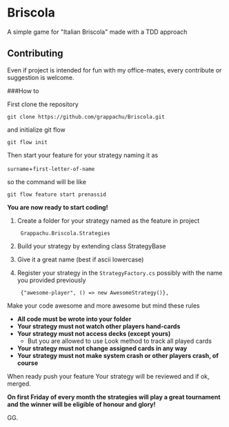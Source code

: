 # Briscola

A simple game for "Italian Briscola" made with a TDD approach


## Contributing

Even if project is intended for fun with my office-mates, every contribute or suggestion is welcome.

###How to

First clone the repository

	git clone https://github.com/grappachu/Briscola.git

and initialize git flow

	git flow init

Then start your feature for your strategy naming it as 

`surname`+`first-letter-of-name`

so the command will be like

	git flow feature start prenassid

**You are now ready to start coding!**

1. Create a folder for your strategy named as the feature in project

	    Grappachu.Briscola.Strategies

2. Build your strategy by extending class StrategyBase
3. Give it a great name (best if ascii lowercase)
4. Register your strategy in the `StrategyFactory.cs` possibly with the name you provided previously

	 	{"awesome-player", () => new AwesomeStrategy()},
	   
Make your code awesome and more awesome but mind these rules

- **All code must be wrote into your folder**
- **Your strategy must not watch other players hand-cards**
- **Your strategy must not access decks (except yours)**
	- But you are allowed to use Look method to track all played cards
- **Your strategy must not change assigned cards in any way**
- **Your strategy must not make system crash or other players crash, of course**


When ready push your feature Your strategy will be reviewed and if ok, merged.

 **On first Friday of every month the strategies will play a great tournament and the winner will be eligible of honour and glory!**

GG. 